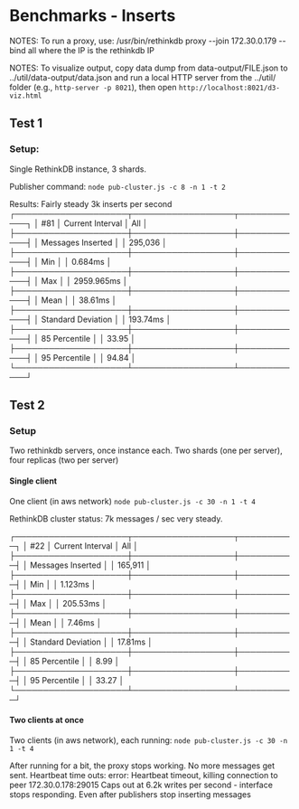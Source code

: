 # Benchmarks - Inserts

NOTES: To run a proxy, use: /usr/bin/rethinkdb proxy --join 172.30.0.179 --bind all
where the IP is the rethinkdb IP

NOTES: To visualize output, copy data dump from data-output/FILE.json to ../util/data-output/data.json and run a local HTTP server from the ../util/ folder (e.g., `http-server -p 8021`), then open `http://localhost:8021/d3-viz.html`

## Test 1


### Setup:
Single RethinkDB instance, 3 shards.

Publisher command: `node pub-cluster.js -c 8 -n 1 -t 2`

Results: 
Fairly steady 3k inserts per second
┌────────────────────┬──────────────────┬────────────┐
│ #81                │ Current Interval │ All        │
├────────────────────┼──────────────────┼────────────┤
│ Messages Inserted  │                  │ 295,036    │
├────────────────────┼──────────────────┼────────────┤
│ Min                │                  │ 0.684ms    │
├────────────────────┼──────────────────┼────────────┤
│ Max                │                  │ 2959.965ms │
├────────────────────┼──────────────────┼────────────┤
│ Mean               │                  │ 38.61ms    │
├────────────────────┼──────────────────┼────────────┤
│ Standard Deviation │                  │ 193.74ms   │
├────────────────────┼──────────────────┼────────────┤
│ 85 Percentile      │                  │ 33.95      │
├────────────────────┼──────────────────┼────────────┤
│ 95 Percentile      │                  │ 94.84      │
└────────────────────┴──────────────────┴────────────┘


## Test 2
### Setup
Two rethinkdb servers, once instance each. Two shards (one per server), 
four replicas (two per server)


#### Single client
One client (in aws network)
`node pub-cluster.js -c 30 -n 1 -t 4` 

RethinkDB cluster status: 7k messages / sec very steady.

┌────────────────────┬──────────────────┬──────────┐
│ #22                │ Current Interval │ All      │
├────────────────────┼──────────────────┼──────────┤
│ Messages Inserted  │                  │ 165,911  │
├────────────────────┼──────────────────┼──────────┤
│ Min                │                  │ 1.123ms  │
├────────────────────┼──────────────────┼──────────┤
│ Max                │                  │ 205.53ms │
├────────────────────┼──────────────────┼──────────┤
│ Mean               │                  │ 7.46ms   │
├────────────────────┼──────────────────┼──────────┤
│ Standard Deviation │                  │ 17.81ms  │
├────────────────────┼──────────────────┼──────────┤
│ 85 Percentile      │                  │ 8.99     │
├────────────────────┼──────────────────┼──────────┤
│ 95 Percentile      │                  │ 33.27    │
└────────────────────┴──────────────────┴──────────┘

#### Two clients at once
Two clients (in aws network), each running:
`node pub-cluster.js -c 30 -n 1 -t 4` 

After running for a bit, the proxy stops working. No more messages get sent.
Heartbeat time outs: error: Heartbeat timeout, killing connection to peer 172.30.0.178:29015
Caps out at 6.2k writes per second - interface stops responding. Even after publishers stop inserting messages
